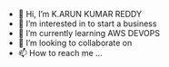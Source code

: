- 👋 Hi, I’m K.ARUN KUMAR REDDY
- 👀 I’m interested in to start a business
- 🌱 I’m currently learning AWS DEVOPS
- 💞️ I’m looking to collaborate on 
- 📫 How to reach me ...

<!---
Arun9182/Arun9182 is a ✨ special ✨ repository because its `README.md` (this file) appears on your GitHub profile.
You can click the Preview link to take a look at your changes.
--->
